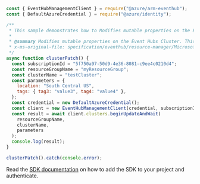 ```javascript
const { EventHubManagementClient } = require("@azure/arm-eventhub");
const { DefaultAzureCredential } = require("@azure/identity");

/**
 * This sample demonstrates how to Modifies mutable properties on the Event Hubs Cluster. This operation is idempotent.
 *
 * @summary Modifies mutable properties on the Event Hubs Cluster. This operation is idempotent.
 * x-ms-original-file: specification/eventhub/resource-manager/Microsoft.EventHub/stable/2021-11-01/examples/Clusters/ClusterPatch.json
 */
async function clusterPatch() {
  const subscriptionId = "5f750a97-50d9-4e36-8081-c9ee4c0210d4";
  const resourceGroupName = "myResourceGroup";
  const clusterName = "testCluster";
  const parameters = {
    location: "South Central US",
    tags: { tag3: "value3", tag4: "value4" },
  };
  const credential = new DefaultAzureCredential();
  const client = new EventHubManagementClient(credential, subscriptionId);
  const result = await client.clusters.beginUpdateAndWait(
    resourceGroupName,
    clusterName,
    parameters
  );
  console.log(result);
}

clusterPatch().catch(console.error);
```

Read the [SDK documentation](https://github.com/Azure/azure-sdk-for-js/blob/%40azure%2Farm-eventhub_5.0.1/sdk/eventhub/arm-eventhub/README.md) on how to add the SDK to your project and authenticate.
